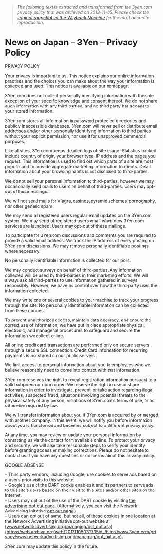 > *The following text is extracted and transformed from the 3yen.com privacy policy that was archived on 2013-11-05. Please check the [original snapshot on the Wayback Machine](https://web.archive.org/web/20131105032735id_/http%3A//www.3yen.com/privacy) for the most accurate reproduction.*

# News on Japan – 3Yen – Privacy Policy

PRIVACY POLICY

Your privacy is important to us. This notice explains our online information practices and the choices you can make about the way your information is collected and used. This notice is available on our homepage.

3Yen.com does not collect personally identifying information with the sole exception of your specific knowledge and consent thereof. We do not share such information with any third parties, and no third party has access to your stored information.

3Yen.com stores all information in password protected directories and publicly inaccessible databases. 3Yen.com will never sell or distribute email addresses and/or other personally identifying information to third parties without your explicit permission, nor use it for unapproved commercial purposes.

Like all sites, 3Yen.com keeps detailed logs of site usage. Statistics tracked include country of origin, your browser type, IP address and the pages you request. This information is used to find out which parts of a site are most popular and to provide aggregate marketing information to clients. Detail information about your browsing habits is not disclosed to third-parties.

We do not sell your personal information to third-parties, however we may occasionally send mails to users on behalf of third-parties. Users may opt-out of these mailings.

We will not send mails for Viagra, casinos, pyramid schemes, pornography, nor other generic spam.

We may send all registered users regular email updates on the 3Yen.com system. We may send all registered users email when new 3Yen.com services are launched. Users may opt-out of these mailings.

To participate for 3Yen.com discussions and comments you are required to provide a valid email address. We track the IP address of every posting on 3Yen.com discussions. We may remove personally identifiable postings where necessary.

No personally identifiable information is collected for our polls.

We may conduct surveys on behalf of third-parties. Any information collected will be used by third-parties in their marketing efforts. We will always ask all third-parties to use information gathered in surveys responsibly. However, we have no control over how the third-party uses the information collected.

We may write one or several cookies to your machine to track your progress through the site. No personally identifiable information can be collected from these cookies.

To prevent unauthorized access, maintain data accuracy, and ensure the correct use of information, we have put in place appropriate physical, electronic, and managerial procedures to safeguard and secure the information we collect online.

All online credit card transactions are performed only on secure servers through a secure SSL connection. Credit Card information for recurring payments is not stored on our public servers.

We limit access to personal information about you to employees who we believe reasonably need to come into contact with that information.

3Yen.com reserves the right to reveal registration information pursuant to a valid subpoena or court order. We reserve the right to use or share information in order to investigate, prevent, or take action regarding illegal activities, suspected fraud, situations involving potential threats to the physical safety of any person, violations of 3Yen.com’s terms of use, or as otherwise required by law.

We will transfer information about you if 3Yen.com is acquired by or merged with another company. In this event, we will notify you before information about you is transferred and becomes subject to a different privacy policy.

At any time, you may review or update your personal information by contacting us via the contact form available online. To protect your privacy and security, we will also take reasonable steps to verify your identity before granting access or making corrections. Please do not hesitate to contact us if you have any questions or concerns about this privacy policy.

GOOGLE ADSENSE

\- Third party vendors, including Google, use cookies to serve ads based on a user’s prior visits to this website.  
\- Google’s use of the DART cookie enables it and its partners to serve ads to this site’s users based on their visit to this sites and/or other sites on the Internet.  
\- Users may opt out of the use of the DART cookie by visiting [the advertising opt-out page](http://www.google.com/privacy_ads.html). (Alternatively, you can visit the Network Advertising Initiative [opt-out page](http://www.networkadvertising.org/managing/opt_out.asp).)  
\- Users can opt out of some, but not all, of these cookies in one location at the Network Advertising Initiative opt-out website at [www.networkadvertising.org/managing/opt_out.asp](https://web.archive.org/web/20131105032735id_/http://www.3yen.com/privacy/www.networkadvertising.org/managing/opt_out.asp). 

3Yen.com may update this policy in the future.
